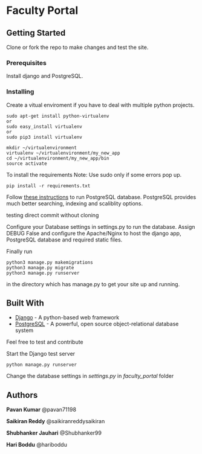 # Faculty Portal

## Getting Started

Clone or fork the repo to make changes and test the site.

### Prerequisites

Install django and PostgreSQL.


### Installing

Create a vitual enviroment if you have to deal with multiple python projects.

```
sudo apt-get install python-virtualenv
or
sudo easy_install virtualenv
or
sudo pip3 install virtualenv
```

```
mkdir ~/virtualenvironment
virtualenv ~/virtualenvironment/my_new_app
cd ~/virtualenvironment/my_new_app/bin
source activate
```

To install the requirements
Note: Use sudo only if some errors pop up.

```
pip install -r requirements.txt
```

Follow [these instructions](https://www.digitalocean.com/community/tutorials/how-to-use-postgresql-with-your-django-application-on-ubuntu-14-04) to run PostgreSQL database.
PostgreSQL provides much better searching, indexing and scaliblity options.


testing direct commit without cloning

Configure your Database settings in settings.py to run the database. Assign DEBUG False and configure the Apache/Nginx to host the django app, PostgreSQL database and required static files.

Finally run

```
python3 manage.py makemigrations
python3 manage.py migrate
python3 manage.py runserver
```

in the directory which has manage.py to get your site up and running.


## Built With

* [Django](https://www.djangoproject.com/) - A python-based web framework
* [PostgreSQL](https://www.postgresql.org/) -  A powerful, open source object-relational database system


Feel free to test and contribute

Start the Django test server

```
python manage.py runserver
```

Change the database settings in *settings.py* in *faculty_portal* folder

## Authors

**Pavan Kumar** @pavan71198

**Saikiran Reddy** @saikiranreddysaikiran

**Shubhanker Jauhari** @Shubhanker99

**Hari Boddu** @hariboddu
